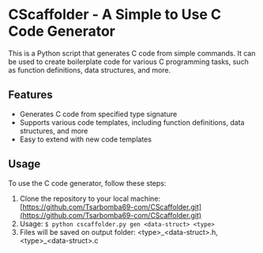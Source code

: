 # CScaffolder - A Simple to Use C Code Generator

This is a Python script that generates C code from simple commands. It can be used to create boilerplate code for various C programming tasks, such as function definitions, data structures, and more.

## Features
- Generates C code from specified type signature
- Supports various code templates, including function definitions, data structures, and more
- Easy to extend with new code templates

## Usage

To use the C code generator, follow these steps:

1. Clone the repository to your local machine: [https://github.com/Tsarbomba69-com/CScaffolder.git](https://github.com/Tsarbomba69-com/CScaffolder.git)
2. Usage: ``` $ python cscaffolder.py gen <data-struct> <type> ```
3. Files will be saved on output folder: \<type\>\_\<data-struct\>.h, \<type\>\_\<data-struct\>.c 
